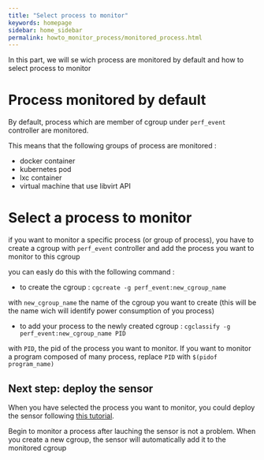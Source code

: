 ```yaml
---
title: "Select process to monitor"
keywords: homepage
sidebar: home_sidebar 
permalink: howto_monitor_process/monitored_process.html
---
```


In this part, we will se wich process are monitored by default and how to select process to monitor

# Process monitored by default
By default, process which are member of cgroup under `perf_event` controller are monitored.

This means that the following groups of process are monitored : 
- docker container
- kubernetes pod
- lxc container
- virtual machine that use libvirt API

# Select a process to monitor

if you want to monitor a specific process (or group of process), you have to
create a cgroup with `perf_event` controller and add the process you want to
monitor to this cgroup

you can easly do this with the following command :

- to create the cgroup : `cgcreate -g perf_event:new_cgroup_name`


with `new_cgroup_name` the name of the cgroup you want to create (this will be the name wich will identify power consumption of you process)


- to add your process to the newly created cgroup : `cgclassify -g perf_event:new_cgroup_name PID`


with `PID`, the pid of the process you want to monitor. If you want to monitor a program composed of many process, replace `PID` with `$(pidof program_name)`

## Next step: deploy the sensor

When you have selected the process you want to monitor, you could deploy the
sensor following [this tutorial](/howto_monitor_process/deploy_sensor.html).

Begin to monitor a process after lauching the sensor is not a problem. When you
create a new cgroup, the sensor will automatically add it to the monitored
cgroup
